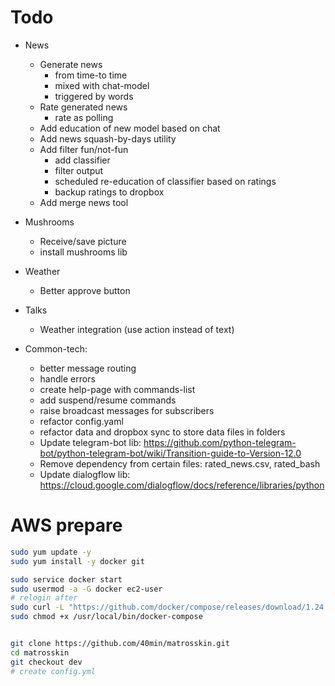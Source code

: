 # Todo
    
* News
    * Generate news 
        - from time-to time 
        - mixed with chat-model
        - triggered by words
    * Rate generated news
        * rate as polling
    * Add education of new model based on chat
    * Add news squash-by-days utility
    * Add filter fun/not-fun
        * add classifier
        * filter output
        * scheduled re-education of classifier based on ratings
        * backup ratings to dropbox
    * Add merge news tool

* Mushrooms
    * Receive/save picture
    * install mushrooms lib
    
* Weather
    * Better approve button
        
* Talks
    * Weather integration (use action instead of text)

* Common-tech:
    * better message routing
    * handle errors
    * create help-page with commands-list
    * add suspend/resume commands
    * raise broadcast messages for subscribers
    * refactor config.yaml
    * refactor data and dropbox sync to store data files in folders
    * Update telegram-bot lib: https://github.com/python-telegram-bot/python-telegram-bot/wiki/Transition-guide-to-Version-12.0
    * Remove dependency from certain files: rated_news.csv, rated_bash
    * Update dialogflow lib: https://cloud.google.com/dialogflow/docs/reference/libraries/python
    
# AWS prepare
```bash
sudo yum update -y
sudo yum install -y docker git

sudo service docker start
sudo usermod -a -G docker ec2-user
# relogin after
sudo curl -L "https://github.com/docker/compose/releases/download/1.24.1/docker-compose-$(uname -s)-$(uname -m)" -o /usr/local/bin/docker-compose
sudo chmod +x /usr/local/bin/docker-compose


git clone https://github.com/40min/matrosskin.git
cd matrosskin
git checkout dev
# create config.yml


```
    